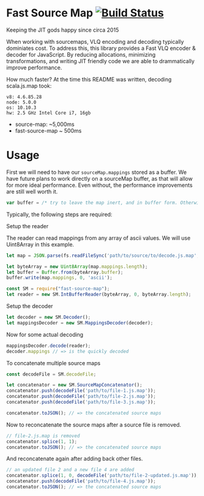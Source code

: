 # Fast Source Map [![Build Status](https://travis-ci.org/krisselden/fast-source-map.svg?branch=master)](https://travis-ci.org/krisselden/fast-source-map)

Keeping the JIT gods happy since circa 2015

When working with sourcemaps, VLQ encoding and decoding typically dominiates
cost. To address this, this library provides a Fast VLQ encoder & decoder for
JavaScript.  By reducing allocations, minimizing transformations, and writing
JIT friendly code we are able to drammatically improve performance.

How much faster? At the time this README was written, decoding scala.js.map took:

```
v8: 4.6.85.28
node: 5.0.0
os: 10.10.3
hw: 2.5 GHz Intel Core i7, 16gb
```

* source-map: ~5,000ms
* fast-source-map ~ 500ms

# Usage

First we will need to have our `sourceMap.mappings` stored as a buffer. We have
future plans to work directly on a sourceMap buffer, as that will allow for
more ideal performance. Even without, the performance improvements are still
well worth it.

```js
var buffer = /* try to leave the map inert, and in buffer form. Otherwise convert to buffer */
```

Typically, the following steps are required:

Setup the reader

The reader can read mappings from any array of ascii values.
We will use Uint8Array in this example.

```js
let map = JSON.parse(fs.readFileSync('path/to/source/to/decode.js.map', 'utf8'));

let byteArray = new Uint8Array(map.mappings.length);
let buffer = Buffer.from(byteArray.buffer);
buffer.write(map.mappings, 0, 'ascii');

const SM = require("fast-source-map");
let reader = new SM.IntBufferReader(byteArray, 0, byteArray.length);
```

Setup the decoder

```js
let decoder = new SM.Decoder();
let mappingsDecoder = new SM.MappingsDecoder(decoder);
```

Now for some actual decoding

```js
mappingsDecoder.decode(reader);
decoder.mappings // => is the quickly decoded
```

To concatenate multiple source maps

```js
const decodeFile = SM.decodeFile;

let concatenator = new SM.SourceMapConcatenator();
concatenator.push(decodeFile('path/to/file-1.js.map'));
concatenator.push(decodeFile('path/to/file-2.js.map'));
concatenator.push(decodeFile('path/to/file-3.js.map'));

concatenator.toJSON(); // => the concatenated source maps
```

Now to reconcatenate the source maps after a source file is removed.

```js
// file-2.js.map is removed
concatenator.splice(1, 1);
concatenator.toJSON(); // => the concatenated source maps
```

And reconcatenate again after adding back other files.

```js
// an updated file 2 and a new file 4 are added
concatenator.splice(1, 0, decodeFile('path/to/file-2-updated.js.map'));
concatenator.push(decodeFile('path/to/file-4.js.map'));
concatenator.toJSON(); // => the concatenated source maps
```
